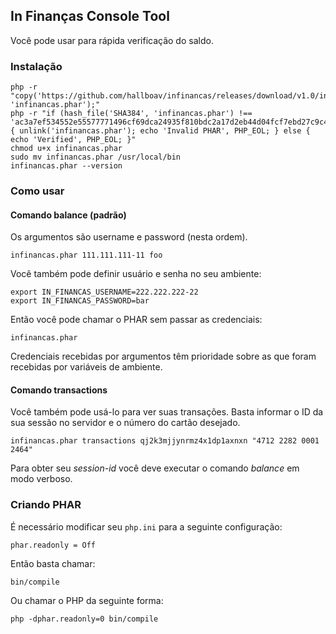 ## In Finanças Console Tool

Você pode usar para rápida verificação do saldo.

### Instalação

```shell
php -r "copy('https://github.com/hallboav/infinancas/releases/download/v1.0/infinancas.phar', 'infinancas.phar');"
php -r "if (hash_file('SHA384', 'infinancas.phar') !== 'ac3a7ef534552e55577771496cf69dca24935f810bdc2a17d2eb44d04fcf7ebd27c9c4a08b8f8621a20f84a9e722a6e3') { unlink('infinancas.phar'); echo 'Invalid PHAR', PHP_EOL; } else { echo 'Verified', PHP_EOL; }"
chmod u+x infinancas.phar
sudo mv infinancas.phar /usr/local/bin
infinancas.phar --version
```

### Como usar

#### Comando balance (padrão)

Os argumentos são username e password (nesta ordem).

```shell
infinancas.phar 111.111.111-11 foo
```

Você também pode definir usuário e senha no seu ambiente:

```shell
export IN_FINANCAS_USERNAME=222.222.222-22
export IN_FINANCAS_PASSWORD=bar

```

Então você pode chamar o PHAR sem passar as credenciais:

```shell
infinancas.phar
```

Credenciais recebidas por argumentos têm prioridade sobre as que foram recebidas por variáveis de ambiente.

#### Comando transactions

Você também pode usá-lo para ver suas transações. Basta informar o ID da sua sessão no servidor e o número do cartão desejado.

```shell
infinancas.phar transactions qj2k3mjjynrmz4x1dp1axnxn "4712 2282 0001 2464"
```

Para obter seu *session-id* você deve executar o comando *balance* em modo verboso.

### Criando PHAR

É necessário modificar seu `php.ini` para a seguinte configuração:

```shell
phar.readonly = Off
```

Então basta chamar:
```shell
bin/compile
```

Ou chamar o PHP da seguinte forma:

```shell
php -dphar.readonly=0 bin/compile
```
